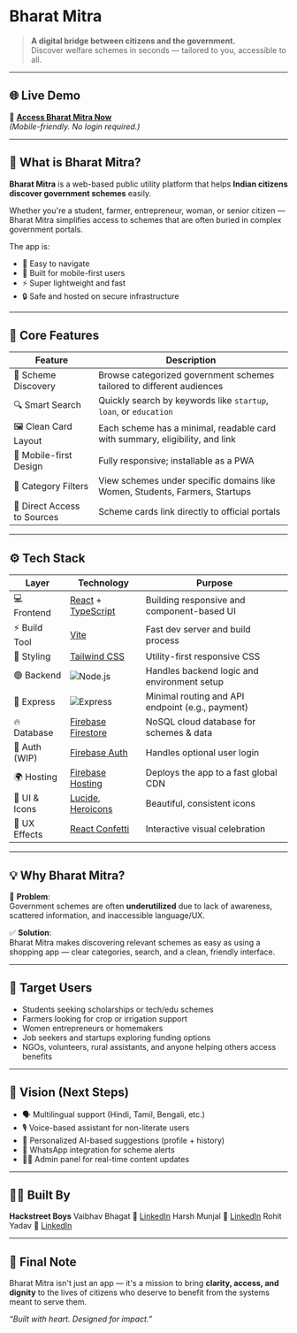 # Bharat Mitra

> **A digital bridge between citizens and the government.**  
> Discover welfare schemes in seconds — tailored to you, accessible to all.

---

## 🌐 Live Demo

🎯 [**Access Bharat Mitra Now**](https://your-deployed-link.com)  
_(Mobile-friendly. No login required.)_

---

## 🧠 What is Bharat Mitra?

**Bharat Mitra** is a web-based public utility platform that helps **Indian citizens discover government schemes** easily.

Whether you're a student, farmer, entrepreneur, woman, or senior citizen — Bharat Mitra simplifies access to schemes that are often buried in complex government portals.

The app is:
- 🧭 Easy to navigate  
- 📱 Built for mobile-first users  
- ⚡ Super lightweight and fast  
- 🔒 Safe and hosted on secure infrastructure  

---

## 🔑 Core Features

| Feature                      | Description                                                                 |
|-----------------------------|-----------------------------------------------------------------------------|
| 🎯 Scheme Discovery          | Browse categorized government schemes tailored to different audiences       |
| 🔍 Smart Search              | Quickly search by keywords like `startup`, `loan`, or `education`           |
| 🖼️ Clean Card Layout         | Each scheme has a minimal, readable card with summary, eligibility, and link |
| 📱 Mobile-first Design       | Fully responsive; installable as a PWA                                      |
| 🔄 Category Filters          | View schemes under specific domains like Women, Students, Farmers, Startups |
| 🧾 Direct Access to Sources  | Scheme cards link directly to official portals                              |

---

## ⚙️ Tech Stack

| Layer         | Technology                                                                                     | Purpose                                        |
|---------------|------------------------------------------------------------------------------------------------|------------------------------------------------|
| 💻 Frontend    | [React](https://reactjs.org/) + [TypeScript](https://www.typescriptlang.org/)                  | Building responsive and component-based UI     |
| ⚡ Build Tool  | [Vite](https://vitejs.dev/)                                                                    | Fast dev server and build process              |
| 🎨 Styling     | [Tailwind CSS](https://tailwindcss.com/)                                                       | Utility-first responsive CSS                   |
| 🟢 Backend     | ![Node.js](https://img.shields.io/badge/-Node.js-339933?logo=node.js&logoColor=white)         | Handles backend logic and environment setup    |
| 🚏 Express     | ![Express](https://img.shields.io/badge/-Express.js-000000?logo=express&logoColor=white)      | Minimal routing and API endpoint (e.g., payment) |
| 🔥 Database    | [Firebase Firestore](https://firebase.google.com/products/firestore)                           | NoSQL cloud database for schemes & data        |
| 🔐 Auth (WIP)  | [Firebase Auth](https://firebase.google.com/products/auth)                                     | Handles optional user login                    |
| 🌍 Hosting     | [Firebase Hosting](https://firebase.google.com/products/hosting)                               | Deploys the app to a fast global CDN           |
| 🧩 UI & Icons  | [Lucide](https://lucide.dev/), [Heroicons](https://heroicons.com/)                             | Beautiful, consistent icons                    |
| 🎉 UX Effects  | [React Confetti](https://www.npmjs.com/package/react-confetti)                                 | Interactive visual celebration                 |

---

## 💡 Why Bharat Mitra?

🛑 **Problem**:  
Government schemes are often **underutilized** due to lack of awareness, scattered information, and inaccessible language/UX.

✅ **Solution**:  
Bharat Mitra makes discovering relevant schemes as easy as using a shopping app — clear categories, search, and a clean, friendly interface.

---

## 🚀 Target Users

- Students seeking scholarships or tech/edu schemes  
- Farmers looking for crop or irrigation support  
- Women entrepreneurs or homemakers  
- Job seekers and startups exploring funding options  
- NGOs, volunteers, rural assistants, and anyone helping others access benefits  

---

## 🔮 Vision (Next Steps)

- 🗣️ Multilingual support (Hindi, Tamil, Bengali, etc.)  
- 🎙️ Voice-based assistant for non-literate users  
- 🧠 Personalized AI-based suggestions (profile + history)  
- 💬 WhatsApp integration for scheme alerts  
- 🧑‍💼 Admin panel for real-time content updates  

---

## 🙋‍♂️ Built By

**Hackstreet Boys** Vaibhav Bhagat 
🔗 [LinkedIn](https://linkedin.com/in/vaibhavbhagat5) 
Harsh Munjal 
🔗 [LinkedIn](https://linkedin.com/in/harsh-munjal-824297253) 
Rohit Yadav 
🔗 [LinkedIn](https://linkedin.com/in/rohityadav1234)

---

## 🏁 Final Note

Bharat Mitra isn't just an app — it's a mission to bring **clarity, access, and dignity** to the lives of citizens who deserve to benefit from the systems meant to serve them.

_“Built with heart. Designed for impact.”_
